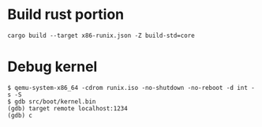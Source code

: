 # Build rust portion
```SH
cargo build --target x86-runix.json -Z build-std=core
```

# Debug kernel
```SH
$ qemu-system-x86_64 -cdrom runix.iso -no-shutdown -no-reboot -d int -s -S
$ gdb src/boot/kernel.bin
(gdb) target remote localhost:1234
(gdb) c
```
